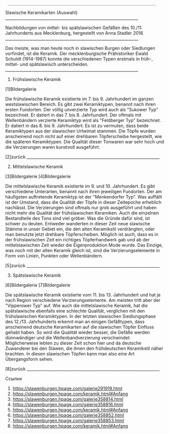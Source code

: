      __________________________________________________________________

   Slawische Keramikarten (Auswahl)
     __________________________________________________________________

   Nachbildungen von mittel- bis spätslawischen Gefäßen des 10./11.
   Jahrhunderts aus Mecklenburg, hergestellt von Anna Stadler 2016
     __________________________________________________________________

   Das meiste, was man heute noch in slawischen Burgen oder Siedlungen
   vorfindet, ist die Keramik. Der mecklenburgische Prähistoriker Ewald
   Schuldt (1914-1987) konnte die verschiedenen Typen erstmals in früh-,
   mittel- und spätslawisch unterscheiden.
     __________________________________________________________________

   1. Frühslawische Keramik

   [1]Bildergalerie

   Die frühslawische Keramik existierte im 7. bis 9. Jahrhundert im ganzen
   westslawischen Bereich. Es gibt zwei Keramiktypen, benannt nach ihren
   ersten Fundorten. Der völlig unverzierte Typ wird auch als "Sukower
   Typ" bezeichnet. Er datiert in das 7. bis 8. Jahrhundert. Der oftmals
   mit Wellenbändern verzierte Keramiktyp wird als "Feldberger Typ"
   bezeichnet. Er datiert in das 8. bis 9. Jahrhundert. Es ist zu
   vermuten, dass beide Keramiktypen aus der slawischen Urheimat stammen.
   Die Töpfe wurden anscheinend noch nicht auf einer drehbaren
   Töpferscheibe hergestellt, wie die späteren Keramiktypen. Die Qualität
   dieser Tonwaren war sehr hoch und die Verzierungen waren kunstvoll
   ausgeführt.

   [2]zurück
     __________________________________________________________________

   2. Mittelslawische Keramik

   [3]Bildergalerie [4]Bildergalerie

   Die mittelslawische Keramik existierte im 9. und 10. Jahrhundert. Es
   gibt verschiedene Unterarten, benannt nach ihren jeweiligen Fundorten.
   Der am häufigsten auftretende Keramiktyp ist der "Menkendorfer Typ".
   Was auffällt ist der Umstand, dass die Qualität der Töpfe in dieser
   Zeitepoche erheblich nachlässt. Die Verzierungen sind oftmals nur grob
   ausgeführt und haben nicht mehr die Qualität der frühslawischen
   Keramiken. Auch die einzelnen Bestandteile des Tons sind viel gröber.
   Was die Gründe dafür sind, ist schwer zu deuten. Entweder wanderten in
   dieser Zeit neue slawische Stämme in unser Gebiet ein, die den alten
   Keramikstil verdrängten, oder man benutzte jetzt drehbare
   Töpferscheiben. Möglich ist auch, dass es in der frühslawischen Zeit
   ein richtiges Töpferhandwerk gab und ab der mittelslawischen Zeit
   wieder die Eigenproduktion Mode wurde. Das Einzige, was noch mit der
   alten Keramik gleich ist, sind die Verzierungselemente in Form von
   Linien, Punkten oder Wellenbändern.

   [5]zurück
     __________________________________________________________________

   3. Spätslawische Keramik

   [6]Bildergalerie [7]Bildergalerie

   Die spätslawische Keramik existierte vom 11. bis 13. Jahrhundert und
   hat je nach Region verschiedene Verzierungselemente. Am meisten tritt
   aber der "Vipperower Typ" auf. Wie auch die mittelslawische Keramik,
   hat die spätslawische ebenfalls eine schlechte Qualität, verglichen mit
   den frühslawischen Keramiktypen. In der letzten slawischen
   Siedlungsphase des 12./13. Jahrhunderts erkennt man an einigen
   Gefäßtypen, dass anscheinend deutsche Keramikarten auf die slawischen
   Töpfer Einfluss gehabt haben. So wird die Qualität wieder besser, die
   Gefäße werden dünnwändiger und die Wellenbandverzierung verschwindet.
   Möglicherweise lebten zu dieser Zeit schon hier und da deutsche
   Zuwanderer bei den Slawen, die ihnen den frühdeutschen Keramikstil
   näher brachten. In diesen slawischen Töpfen kann man also eine Art
   Übergangsform sehen.

   [8]zurück
     __________________________________________________________________

Ссылки

   1. https://slawenburgen.hpage.com/galerie291919.html
   2. https://slawenburgen.hpage.com/keramik.html#Anfang
   3. https://slawenburgen.hpage.com/galerie358814.html
   4. https://slawenburgen.hpage.com/galerie358816.html
   5. https://slawenburgen.hpage.com/keramik.html#Anfang
   6. https://slawenburgen.hpage.com/galerie358852.html
   7. https://slawenburgen.hpage.com/galerie358853.html
   8. https://slawenburgen.hpage.com/keramik.html#Anfang
